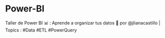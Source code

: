 # Power-BI
Taller de Power BI 📊 : Aprende a organizar tus datos 🎯 por @jlianacastillo | Topics : #Data #ETL #PowerQuery
